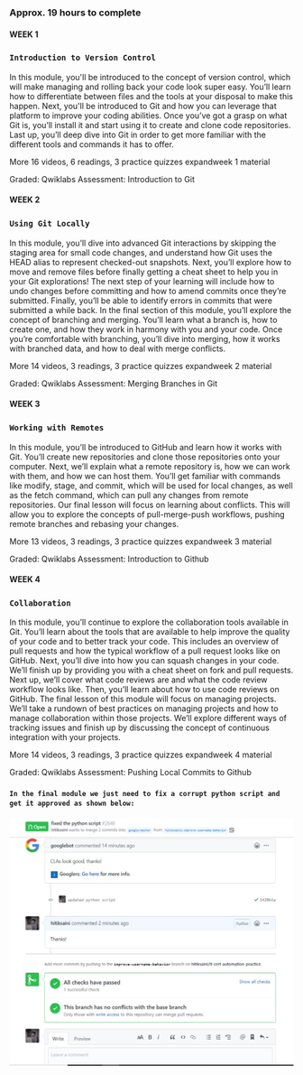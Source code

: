 ### Approx. 19 hours to complete
#### WEEK 1
### `Introduction to Version Control`
In this module, you'll be introduced to the concept of version control, which will make managing and rolling back your code look super easy. You’ll learn how to differentiate between files and the tools at your disposal to make this happen. Next, you'll be introduced to Git and how you can leverage that platform to improve your coding abilities. Once you’ve got a grasp on what Git is, you’ll install it and start using it to create and clone code repositories. Last up, you’ll deep dive into Git in order to get more familiar with the different tools and commands it has to offer.

More
16 videos, 6 readings, 3 practice quizzes
expandweek 1 material

Graded: Qwiklabs Assessment: Introduction to Git
#### WEEK 2
### `Using Git Locally`
In this module, you’ll dive into advanced Git interactions by skipping the staging area for small code changes, and understand how Git uses the HEAD alias to represent checked-out snapshots. Next, you’ll explore how to move and remove files before finally getting a cheat sheet to help you in your Git explorations! The next step of your learning will include how to undo changes before committing and how to amend commits once they’re submitted. Finally, you’ll be able to identify errors in commits that were submitted a while back. In the final section of this module, you’ll explore the concept of branching and merging. You’ll learn what a branch is, how to create one, and how they work in harmony with you and your code. Once you’re comfortable with branching, you’ll dive into merging, how it works with branched data, and how to deal with merge conflicts.

More
14 videos, 3 readings, 3 practice quizzes
expandweek 2 material

Graded: Qwiklabs Assessment: Merging Branches in Git
#### WEEK 3
### `Working with Remotes`
In this module, you’ll be introduced to GitHub and learn how it works with Git. You’ll create new repositories and clone those repositories onto your computer. Next, we’ll explain what a remote repository is, how we can work with them, and how we can host them. You’ll get familiar with commands like modify, stage, and commit, which will be used for local changes, as well as the fetch command, which can pull any changes from remote repositories. Our final lesson will focus on learning about conflicts. This will allow you to explore the concepts of pull-merge-push workflows, pushing remote branches and rebasing your changes.

More
13 videos, 3 readings, 3 practice quizzes
expandweek 3 material

Graded: Qwiklabs Assessment: Introduction to Github
#### WEEK 4
### `Collaboration`
In this module, you’ll continue to explore the collaboration tools available in Git. You’ll learn about the tools that are available to help improve the quality of your code and to better track your code. This includes an overview of pull requests and how the typical workflow of a pull request looks like on GitHub. Next, you’ll dive into how you can squash changes in your code. We’ll finish up by providing you with a cheat sheet on fork and pull requests. Next up, we’ll cover what code reviews are and what the code review workflow looks like. Then, you’ll learn about how to use code reviews on GitHub. The final lesson of this module will focus on managing projects. We’ll take a rundown of best practices on managing projects and how to manage collaboration within those projects. We’ll explore different ways of tracking issues and finish up by discussing the concept of continuous integration with your projects.

More
14 videos, 3 readings, 3 practice quizzes
expandweek 4 material

Graded: Qwiklabs Assessment: Pushing Local Commits to Github

#### `In the final module we just need to fix a corrupt python script and get it approved as shown below: `
<img src="https://raw.githubusercontent.com/hitiksaini/Google-IT-Automation/main/C3%20-%20Introduction%20to%20Git%20and%20GitHub/fixed.jpg">
